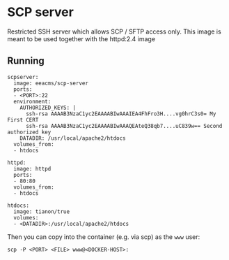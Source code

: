 # SCP server

Restricted SSH server which allows SCP / SFTP access only. This image is meant to be used together with the httpd:2.4 image

Running
-------

```
scpserver:
  image: eeacms/scp-server
  ports:
  - <PORT>:22
  environment:
    AUTHORIZED_KEYS: |
      ssh-rsa AAAAB3NzaC1yc2EAAAABIwAAAIEA4FhFro3H....vg0hrC3s0= My First CERT
      ssh-rsa AAAAB3NzaC1yc2EAAAABIwAAAQEAteQ38qb7....uC839w== Second authorized key 
    DATADIR: /usr/local/apache2/htdocs
  volumes_from:
  - htdocs

httpd:
  image: httpd
  ports:
  - 80:80
  volumes_from:
  - htdocs

htdocs:
  image: tianon/true
  volumes:
  - <DATADIR>:/usr/local/apache2/htdocs
```

Then you can copy into the container (e.g. via scp) as the `www` user:

    scp -P <PORT> <FILE> www@<DOCKER-HOST>:
